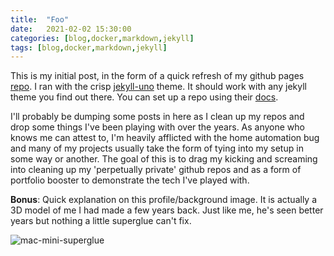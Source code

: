 ```yaml
---
title:  "Foo"
date:   2021-02-02 15:30:00
categories: [blog,docker,markdown,jekyll]
tags: [blog,docker,markdown,jekyll]
---
```

This is my initial post, in the form of a quick refresh of my github pages [repo](https://github.com/dmcavinue/dmcavinue.github.io). I ran with the crisp [jekyll-uno](https://github.com/joshgerdes/jekyll-uno) theme. It should work with any jekyll theme you find out there.  You can set up a repo using their [docs](https://pages.github.com/).

I'll probably be dumping some posts in here as I clean up my repos and drop some things I've been playing with over the years.  As anyone who knows me can attest to, I'm heavily afflicted with the home automation bug and many of my projects usually take the form of tying into my setup in some way or another. The goal of this is to drag my kicking and screaming into cleaning up my 'perpetually private' github repos and as a form of portfolio booster to demonstrate the tech I've played with.

**Bonus**: 
Quick explanation on this profile/background image.  It is actually a 3D model of me I had made a few years back.  Just like me, he's seen better years but nothing a little superglue can't fix.

![mac-mini-superglue](/images/mac-mini/superglue.jpg)